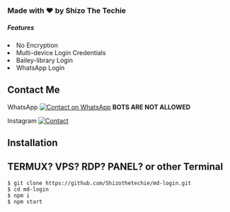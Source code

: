 <html>
  <body>
    
<h3> Made with ❤️ by Shizo The Techie </h3>
    
<h5>Features </h5> 
<li> No Encryption </li>
<li> Multi-device Login Credentials </li>
<li> Bailey-library Login </li>
<li> WhatsApp Login </li> </body> </html>


## Contact Me
 WhatsApp [![Contact on WhatsApp](https://img.shields.io/badge/WhatsApp-25D366?style=for-the-badge&logo=whatsapp&logoColor=white)](https://wa.me/919172389527) 
**BOTS ARE NOT ALLOWED**

Instagram 
[![Contact](https://img.shields.io/badge/Instagram-E4405F?style=for-the-badge&logo=instagram&logoColor=white)](https://Instagram.com/shizo_the_techie) 



## Installation 

## TERMUX? VPS? RDP? PANEL? or other Terminal 
```
$ git clone https://github.com/Shizothetechie/md-login.git
$ cd md-login
$ npm i
$ npm start
```
